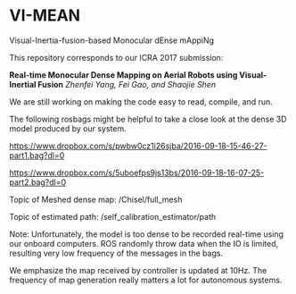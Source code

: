 # VI-MEAN
Visual-Inertia-fusion-based Monocular dEnse mAppiNg

This repository corresponds to our ICRA 2017 submission:

__Real-time Monocular Dense Mapping on Aerial Robots using Visual-Inertial Fusion__
*Zhenfei Yang, Fei Gao, and Shaojie Shen*

We are still working on making the code easy to read, compile, and run.

The following rosbags might be helpful to take a close look at the dense 3D model produced by our system.

https://www.dropbox.com/s/pwbw0cz1i26sjba/2016-09-18-15-46-27-part1.bag?dl=0

https://www.dropbox.com/s/5uboefps9js13bs/2016-09-18-16-07-25-part2.bag?dl=0

Topic of Meshed dense map: /Chisel/full_mesh

Topic of estimated path: /self_calibration_estimator/path

Note: Unfortunately, the model is too dense to be recorded real-time using our onboard computers. ROS randomly throw data when the IO is limited, resulting very low frequency of the messages in the bags.

We emphasize the map received by controller is updated at 10Hz. The frequency of map generation really matters a lot for autonomous systems.



